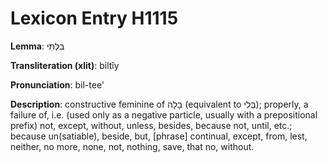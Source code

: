 # Lexicon Entry H1115

**Lemma**: בִּלְתִּי

**Transliteration (xlit)**: biltîy

**Pronunciation**: bil-tee'

**Description**:
constructive feminine of בָּלָה (equivalent to בְּלִי); properly, a failure of, i.e. (used only as a negative particle, usually with a prepositional prefix) not, except, without, unless, besides, because not, until, etc.; because un(satiable), beside, but, [phrase] continual, except, from, lest, neither, no more, none, not, nothing, save, that no, without.
